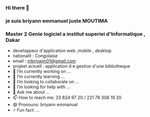 ### Hi there 👋
###  je suis briyann emmanuel juste  MOUTIMA
###  Master 2 Genie logiciel a institut superiei  d'Informatique ,  Dakar
- developpeur d'application web ,mobile , desktop
- nationalit  :  Congolaise 
- email : mbriyann01@gmail.com
-  projeet  actuell : application d e gestion d'une  bibliotheque
- 🔭 I’m currently working on  ...
- 🌱 I’m currently learning  ...
- 👯 I’m looking to collaborate on ...
- 🤔 I’m looking for help with ...
- 💬 Ask me about ...
- 📫 How to reach me: 33 824 97 20  /  221  78  308  19  20
- 😄 Pronouns:  briyann emmanuel
- ⚡ Fun fact: ...


